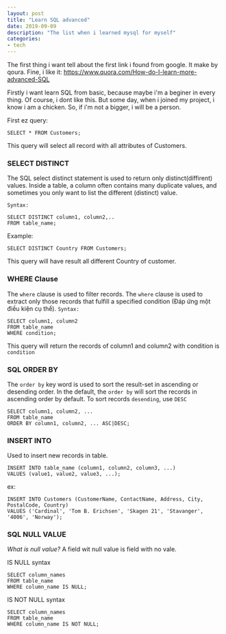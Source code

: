 ```yaml
---
layout: post
title: "Learn SQL advanced"
date: 2019-09-09
description: "The list when i learned mysql for myself"
categories:
- tech
---
```


The first thing i want tell about the first link i found from google. It make by qoura. Fine, i like it: https://www.quora.com/How-do-I-learn-more-advanced-SQL

Firstly i want learn SQL from basic, because maybe i'm a beginer in every thing. Of course, i dont like this. But some day, when i joined my project, i know i am a chicken. So, if i'm not a bigger, i will be a person.

First ez query:
```
SELECT * FROM Customers;
```
This query will select all record with all attributes of Customers.

### SELECT DISTINCT
The SQL select distinct statement is used to return only distinct(diffirent) values.
Inside a table, a column often contains many duplicate values, and sometimes you only want to list the different (distinct) value.

`Syntax:`

```
SELECT DISTINCT column1, column2,..
FROM table_name;
```

Example:

```
SELECT DISTINCT Country FROM Customers;
```
This query will have result all different Country of customer.


### WHERE Clause
The `where` clause is used to filter records.
The `where` clause is used to extract only those records that fulfill a specified condition (Đáp ứng một điều kiện cụ thể).
`Syntax:`

```
SELECT column1, column2
FROM table_name
WHERE condition;
```
This query will return the records of column1 and column2 with condition is `condition`

###

### SQL ORDER BY
The `order by` key word is used to sort the result-set in ascending or desending order.
In the default, the `order by` will sort the records in ascending order by default. To sort records `desending`, use `DESC`

```
SELECT column1, column2, ...
FROM table_name
ORDER BY column1, column2, ... ASC|DESC;
```

### INSERT INTO
Used to insert new records in table.

```
INSERT INTO table_name (column1, column2, column3, ...)
VALUES (value1, value2, value3, ...);
```

ex:
```
INSERT INTO Customers (CustomerName, ContactName, Address, City, PostalCode, Country)
VALUES ('Cardinal', 'Tom B. Erichsen', 'Skagen 21', 'Stavanger', '4006', 'Norway');
```

### SQL NULL VALUE
*What is null value?*
A field wit null value is field with no vale.

IS NULL syntax
```
SELECT column_names
FROM table_name
WHERE column_name IS NULL;
```
IS NOT NULL syntax

```
SELECT column_names
FROM table_name
WHERE column_name IS NOT NULL;
```
